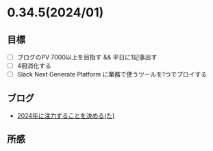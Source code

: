 # 0.34.5(2024/01)
## 目標
* [ ] ブログのPV 7000以上を目指す && 平日に1記事出す
* [ ] 4冊消化する
* [ ] Slack Next Generate Platform に業務で使うツールを1つでプロイする

## ブログ
* [2024年に注力することを決める(た)](https://sadayoshi-tada.hatenablog.com/entry/2024/01/05/233608)

## 所感

